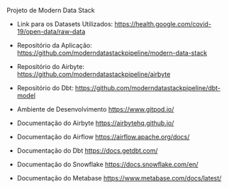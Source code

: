 Projeto de Modern Data Stack

- Link para os Datasets Utilizados: https://health.google.com/covid-19/open-data/raw-data

- Repositório da Aplicação: https://github.com/moderndatastackpipeline/modern-data-stack

- Repositório do Airbyte: https://github.com/moderndatastackpipeline/airbyte

- Repositório do Dbt: https://github.com/moderndatastackpipeline/dbt-model

- Ambiente de Desenvolvimento https://www.gitpod.io/

- Documentação do Airbyte https://airbytehq.github.io/

- Documentação do Airflow https://airflow.apache.org/docs/

- Documentação do Dbt https://docs.getdbt.com/

- Documentação do Snowflake https://docs.snowflake.com/en/

- Documentação do Metabase https://www.metabase.com/docs/latest/
